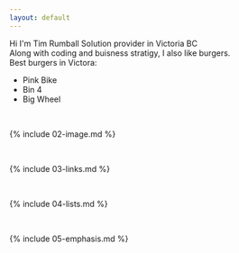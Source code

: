 ```yaml
---
layout: default
---
```

Hi I'm Tim Rumball Solution provider in Victoria BC
<br>
Along with coding and buisness stratigy, I also like burgers. 
<br>
Best burgers in Victora:<br>
- Pink Bike <br>
- Bin 4 <br>
- Big Wheel <br>

<br>

{% include 02-image.md %}

<br>

{% include 03-links.md %}

<br>

{% include 04-lists.md %}

<br>

{% include 05-emphasis.md %}
